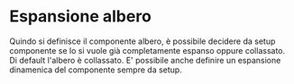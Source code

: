 # Espansione albero

Quindo si definisce il componente albero, è possibile decidere da setup componente se lo si vuole già completamente espanso oppure collassato.
Di default l'albero è collassato.
E' possibile anche definire un espansione dinamenica del componente sempre da setup.
